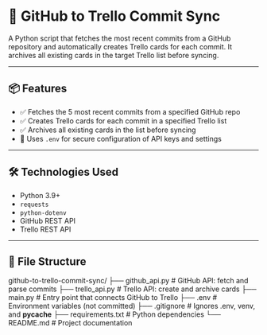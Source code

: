 # 🚀 GitHub to Trello Commit Sync

A Python script that fetches the most recent commits from a GitHub repository and automatically creates Trello cards for each commit. 
It archives all existing cards in the target Trello list before syncing.

---

## 📦 Features

- ✅ Fetches the 5 most recent commits from a specified GitHub repo  
- ✅ Creates Trello cards for each commit in a specified Trello list  
- ✅ Archives all existing cards in the list before syncing  
- 🔐 Uses `.env` for secure configuration of API keys and settings

---

## 🛠️ Technologies Used

- Python 3.9+
- `requests`
- `python-dotenv`
- GitHub REST API
- Trello REST API

---

## 📂 File Structure

github-to-trello-commit-sync/
├── github_api.py         # GitHub API: fetch and parse commits
├── trello_api.py         # Trello API: create and archive cards
├── main.py               # Entry point that connects GitHub to Trello
├── .env                  # Environment variables (not committed)
├── .gitignore            # Ignores .env, venv, and __pycache__
├── requirements.txt      # Python dependencies
└── README.md             # Project documentation

